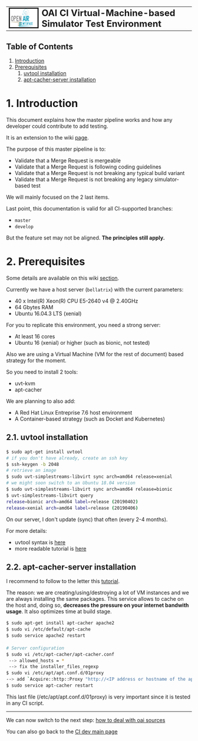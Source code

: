 <table style="border-collapse: collapse; border: none;">
  <tr style="border-collapse: collapse; border: none;">
    <td style="border-collapse: collapse; border: none;">
      <a href="http://www.openairinterface.org/">
         <img src="../../doc/images/oai_final_logo.png" alt="" border=3 height=50 width=150>
         </img>
      </a>
    </td>
    <td style="border-collapse: collapse; border: none; vertical-align: center;">
      <b><font size = "5">OAI CI Virtual-Machine-based Simulator Test Environment</font></b>
    </td>
  </tr>
</table>

## Table of Contents ##

1.  [Introduction](#1-introduction)
2.  [Prerequisites](#2-prerequisites)
    1.  [uvtool installation](#21-uvtool-installation)
    2.  [apt-cacher-server installation](#22-apt-cacher-server-installation)

# 1. Introduction #

This document explains how the master pipeline works and how any developer could contribute to add testing.

It is an extension to the wiki [page](https://gitlab.eurecom.fr/oai/openairinterface5g/wikis/ci/enb-master-job).

The purpose of this master pipeline is to:

*  Validate that a Merge Request is mergeable
*  Validate that a Merge Request is following coding guidelines
*  Validate that a Merge Request is not breaking any typical build variant
*  Validate that a Merge Request is not breaking any legacy simulator-based test

We will mainly focused on the 2 last items.

Last point, this documentation is valid for all CI-supported branches:

*  `master`
*  `develop`

But the feature set may not be aligned. **The principles still apply.**

# 2. Prerequisites #

Some details are available on this wiki [section](https://gitlab.eurecom.fr/oai/openairinterface5g/wikis/ci/enb-ci-architecture#22-pipeline-executor).

Currently we have a host server (`bellatrix`) with the current parameters:

*  40 x Intel(R) Xeon(R) CPU E5-2640 v4 @ 2.40GHz
*  64 Gbytes RAM
*  Ubuntu 16.04.3 LTS (xenial)

For you to replicate this environment, you need a strong server:

*  At least 16 cores
*  Ubuntu 16 (xenial) or higher (such as bionic, not tested)

Also we are using a Virtual Machine (VM for the rest of document) based strategy for the moment.

So you need to install 2 tools:

*  uvt-kvm
*  apt-cacher

We are planning to also add:

*  A Red Hat Linux Entreprise 7.6 host environment
*  A Container-based strategy (such as Docket and Kubernetes)

## 2.1. uvtool installation ##

```bash
$ sudo apt-get install uvtool
# if you don't have already, create an ssh key
$ ssh-keygen -b 2048
# retrieve an image
$ sudo uvt-simplestreams-libvirt sync arch=amd64 release=xenial
# we might soon switch to an Ubuntu 18.04 version
$ sudo uvt-simplestreams-libvirt sync arch=amd64 release=bionic
$ uvt-simplestreams-libvirt query
release=bionic arch=amd64 label=release (20190402)
release=xenial arch=amd64 label=release (20190406)
```

On our server, I don't update (sync) that often (every 2-4 months).

For more details:

*  uvtool syntax is [here](http://manpages.ubuntu.com/manpages/trusty/man1/uvt-kvm.1.html)
*  more readable tutorial is [here](https://help.ubuntu.com/lts/serverguide/cloud-images-and-uvtool.html)

## 2.2. apt-cacher-server installation ##

I recommend to follow to the letter this [tutorial](https://help.ubuntu.com/community/Apt-Cacher-Server).

The reason: we are creating/using/destroying a lot of VM instances and we are always installing the same packages.
This service allows to cache on the host and, doing so, **decreases the pressure on your internet bandwith usage**.
It also optimizes time at build stage.

```bash
$ sudo apt-get install apt-cacher apache2
$ sudo vi /etc/default/apt-cache
$ sudo service apache2 restart

# Server configuration
$ sudo vi /etc/apt-cacher/apt-cacher.conf 
 --> allowed_hosts = *
 --> fix the installer_files_regexp
$ sudo vi /etc/apt/apt.conf.d/01proxy
--> add `Acquire::http::Proxy "http://<IP address or hostname of the apt-cacher server>:3142";`
$ sudo service apt-cacher restart
```

This last file (/etc/apt/apt.conf.d/01proxy) is very important since it is tested in any CI script.

---

We can now switch to the next step: [how to deal with oai sources](./vm_based_simulator_sources.md)

You can also go back to the [CI dev main page](./ci_dev_home.md)

